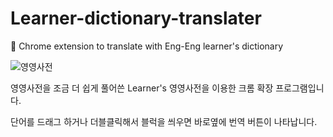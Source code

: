 # Learner-dictionary-translater
🚀 Chrome extension to translate with Eng-Eng learner's dictionary


![영영사전](https://media.giphy.com/media/3odyN6ioAM3J3jtq8f/giphy.gif)


영영사전을 조금 더 쉽게 풀어쓴 Learner's 영영사전을 이용한 크롬 확장 프로그램입니다.

단어를 드래그 하거나 더블클릭해서 블럭을 씌우면 바로옆에 번역 버튼이 나타납니다.


